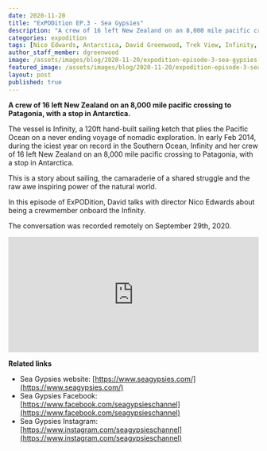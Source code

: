 ```yaml
---
date: 2020-11-20
title: "ExPODition EP.3 - Sea Gypsies"
description: "A crew of 16 left New Zealand on an 8,000 mile pacific crossing to Patagonia, with a stop in Antarctica."
categories: expodition
tags: [Nico Edwards, Antarctica, David Greenwood, Trek View, Infinity, Clemens Gabriel Oestreich]
author_staff_member: dgreenwood
image: /assets/images/blog/2020-11-20/expodition-episode-3-sea-gypsies-meta.jpg
featured_image: /assets/images/blog/2020-11-20/expodition-episode-3-sea-gypsies-sm.jpg
layout: post
published: true
---
```


**A crew of 16 left New Zealand on an 8,000 mile pacific crossing to Patagonia, with a stop in Antarctica.**

The vessel is Infinity, a 120ft hand-built sailing ketch that plies the Pacific Ocean on a never ending voyage of nomadic exploration. In early Feb 2014, during the iciest year on record in the Southern Ocean, Infinity and her crew of 16 left New Zealand on an 8,000 mile pacific crossing to Patagonia, with a stop in Antarctica.

This is a story about sailing, the camaraderie of a shared struggle and the raw awe inspiring power of the natural world.

In this episode of ExPODition, David talks with director Nico Edwards about being a crewmember onboard the Infinity.

The conversation was recorded remotely on September 29th, 2020.

<iframe src="https://open.spotify.com/embed-podcast/episode/1WoUIJxeqTsh2lUp9Eip2z" width="100%" height="232" frameborder="0" allowtransparency="true" allow="encrypted-media"></iframe>

**Related links**

* Sea Gypsies website: [https://www.seagypsies.com/](https://www.seagypsies.com/)
* Sea Gypsies Facebook: [https://www.facebook.com/seagypsieschannel](https://www.facebook.com/seagypsieschannel)
* Sea Gypsies Instagram: [https://www.instagram.com/seagypsieschannel](https://www.instagram.com/seagypsieschannel)